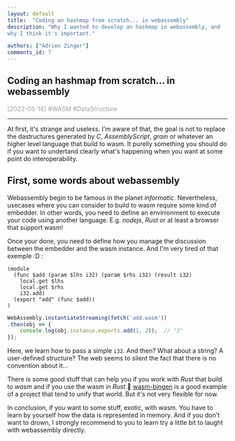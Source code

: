 ```yaml
---
layout: default
title:  "Coding an hashmap from scratch... in webassembly"
description: "Why I wanted to develop an hashmap in webassembly, and
why I think it's important."

authors: ["Adrien Zinger"]
comments_id: 7
---
```


## Coding an hashmap from scratch... in webassembly
<span style="color: #A0A0A0">[2022-05-18] \#WASM \#DataStructure

---


At first, it's strange and useless. I'm aware of that, the goal is not
to replace the dastructures generated by *C*, *AssemblyScript*, *grain* or
whatever an higher level language that build to wasm. It purelly something
you should do if you want to undertand clearly what's happening when you want
at some point do interoperability.

## First, some words about webassembly

Webassembly begin to be famous in the planet *informatic*. Nevertheless,
usecases where you can consider to build to wasm require some kind of embedder.
In other words, you need to define an envirronment to execute your code using
another language. E.g. *nodejs*, *Rust* or at least a browser that support wasm!

Once your done, you need to define how you manage the discussion between the
embedder and the wasm instance. And I'm very tired of that exemple :D :

```wat
(module
  (func $add (param $lhs i32) (param $rhs i32) (result i32)
    local.get $lhs
    local.get $rhs
    i32.add)
  (export "add" (func $add))
)
```

```js
WebAssembly.instantiateStreaming(fetch('add.wasm'))
.then(obj => {
    console.log(obj.instance.exports.add(1, 2));  // "3"
});
```

Here, we learn how to pass a simple `i32`. And then? What about a string? A
user-defined structure? The web seems to silent the fact that there is no
convention about it...

There is some good stuff that can help you if you work with
*Rust* that build to *wasm* and if you use the wasm in *Rust*.🐍
[wasm-bingen](https://github.com/rustwasm/wasm-bindgen) is a good example of
a project that tend to unify that world. But it's not very flexible for now.


In conclusion, if you want to some stuff, exotic, with wasm. You have to learn by
yourself how the data is represented in memory. And if you don't want to drown, I
strongly recommend to you to learn try a little bit to laught with webassembly directly.


